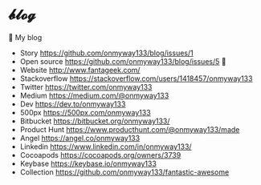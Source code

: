 # 𝓫𝓵𝓸𝓰
🍁 My blog 

- Story https://github.com/onmyway133/blog/issues/1
- Open source https://github.com/onmyway133/blog/issues/5 :rocket:
- Website http://www.fantageek.com/
- Stackoverflow https://stackoverflow.com/users/1418457/onmyway133
- Twitter https://twitter.com/onmyway133
- Medium https://medium.com/@onmyway133
- Dev https://dev.to/onmyway133
- 500px https://500px.com/onmyway133
- Bitbucket https://bitbucket.org/onmyway133/
- Product Hunt https://www.producthunt.com/@onmyway133/made
- Angel https://angel.co/onmyway133
- Linkedin https://www.linkedin.com/in/onmyway133/
- Cocoapods https://cocoapods.org/owners/3739
- Keybase https://keybase.io/onmyway133
- Collection https://github.com/onmyway133/fantastic-awesome
